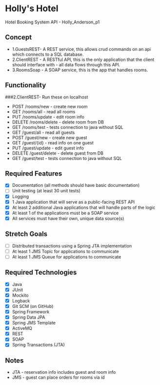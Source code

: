 # Holly's Hotel
Hotel Booking System API - Holly_Anderson_p1

## Concept
- 1.GuestsREST- A REST service, this allows crud commands on an api which connects to a SQL database.
- 2.ClientREST - A RESTful API, this is the only application that the client should interface with - all data flows through this API.
- 3.RoomsSoap - A SOAP service, this is the app that handles rooms.

## Functionality 
###2.ClientREST- Run these on localhost
- POST /rooms/new - create new room
- GET /rooms/all - read all rooms 
- PUT /rooms/update - edit room info
- DELETE /rooms/delete - delete room from DB
- GET /rooms/test - tests connection to java without SQL
- GET /guest/all - read all guests
- POST /guest/new - create new guest
- GET /guest/{id} - read info on one guest
- PUT /guest/update - edit guest info 
- DELETE /guest/delete - delete guest from DB
- GET /guest/test - tests connection to java without SQL

## Required Features

- [x] Documentation (all methods should have basic documentation)
- [ ] Unit testing (at least 30 unit tests)
- [x] Logging
- [x] 1 Java application that will serve as a public-facing REST API
- [x] At least 2 additional Java applications that will handle parts of the logic
- [x] At least 1 of the applications must be a SOAP service
- [x] All services must have their own, unique data source(s)

## Stretch Goals
- [ ] Distributed transactions using a Spring JTA implementation
- [ ] At least 1 JMS Topic for applications to communicate
- [ ] At least 1 JMS Queue for applications to communicate

## Required Technologies

- [x] Java
- [x] JUnit
- [x] Mockito
- [x] Logback
- [x] Git SCM (on GitHub)
- [x] Spring Framework
- [x] Spring Data JPA
- [x] Spring JMS Template
- [x] ActiveMQ
- [x] REST
- [x] SOAP
- [x] Spring Transactions (JTA)

## Notes
 - JTA - reservation info includes guest and room info
 - JMS - guest can place orders for rooms via id
